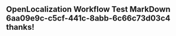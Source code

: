 <properties
ms.topic="hero-topic"
ms.test1="hero-topic"
ms.test2="test"/>

## OpenLocalization Workflow Test MarkDown 6aa09e9c-c5cf-441c-8abb-6c66c73d03c4 thanks!
